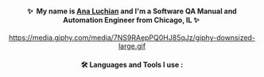 <div align="center">
  
#### ✨&nbsp; My name is [Ana Luchian](https://www.linkedin.com/in/analuchian/) and I'm a Software QA Manual and Automation Engineer from Chicago, IL ✨&nbsp;  
  
https://media.giphy.com/media/7NS9RAepPQ0HJ85qJz/giphy-downsized-large.gif
  
#### :hammer_and_wrench: Languages and Tools I use :
